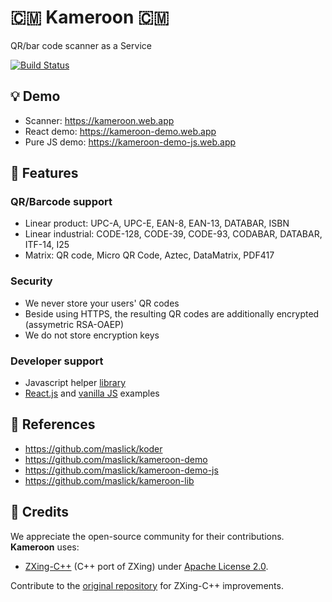 # 🇨🇲 Kameroon 🇨🇲
QR/bar code scanner as a Service

[![Build Status](https://github.com/maslick/kameroon/actions/workflows/master.yml/badge.svg)](https://github.com/maslick/kameroon/actions/workflows/master.yml)


## 💡 Demo
* Scanner: https://kameroon.web.app
* React demo: https://kameroon-demo.web.app
* Pure JS demo: https://kameroon-demo-js.web.app

## 🚀 Features
### QR/Barcode support
* Linear product: UPC-A, UPC-E, EAN-8, EAN-13, DATABAR, ISBN
* Linear industrial: CODE-128, CODE-39, CODE-93, CODABAR, DATABAR, ITF-14, I25
* Matrix: QR code, Micro QR Code, Aztec, DataMatrix, PDF417

### Security
* We never store your users' QR codes
* Beside using HTTPS, the resulting QR codes are additionally encrypted (assymetric RSA-OAEP)
* We do not store encryption keys

### Developer support
* Javascript helper [library ](https://github.com/maslick/kameroon-lib)
* [React.js](https://github.com/maslick/kameroon-demo) and [vanilla JS](https://github.com/maslick/kameroon-demo-js) examples

## 🔭 References
* https://github.com/maslick/koder
* https://github.com/maslick/kameroon-demo
* https://github.com/maslick/kameroon-demo-js
* https://github.com/maslick/kameroon-lib

## 🙏 Credits
We appreciate the open-source community for their contributions. **Kameroon** uses:

- [ZXing-C++](https://github.com/zxing-cpp/zxing-cpp) (C++ port of ZXing) under [Apache License 2.0](https://github.com/zxing-cpp/zxing-cpp/blob/master/LICENSE).

Contribute to the [original repository](https://github.com/zxing-cpp/zxing-cpp) for ZXing-C++ improvements.
